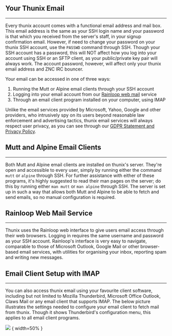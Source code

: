 ## Your Thunix Email

---

Every thunix account comes with a functional email address and mail box. This email address is the same as your SSH login name and your password is that which you received from the server's staff, in your signup confirmation email. However, if need to change your password on your thunix SSH account, use the `PASSWD` command through SSH. Though your SSH account has a password, this will NOT affect how you log into your account using SSH or an SFTP client, as your public/private key pair will always work. The account password, however, will affect only your thunix email address and ZNC IRC bouncer.

Your email can be accessed in one of three ways:

1. Running the Mutt or Alpine email clients through your SSH account
2. Logging into your email account from our [Rainloop web mail](https://www.thunix.net/webmail/) service
3. Through an email client program installed on your computer, using IMAP

Unlike the email services provided by Microsoft, Yahoo, Google and other providers, who intrusively spy on its users beyond reasonable law enforcement and advertising tactics, thunix email services will always respect user privacy, as you can see through our [GDPR Statement and Privacy Policy](https://www.thunix.net/gdpr.php).

## Mutt and Alpine Email Clients

---

Both Mutt and Alpine email clients are installed on thunix's server. They're open and accessible to every user, simply by running either the command `mutt` or `alpine` through SSH. For further assistance with either of these programs, it's highly suggested to read their man pages on the server; do this by running either `man mutt` or `man alpine` through SSH. The server is set up in such a way that allows both Mutt and Alpine to be able to fetch and send emails, so no manual configuration is required.

## Rainloop Web Mail Service

---

Thunix uses the Rainloop web interface to give users email access through their web browsers. Logging in requires the same username and password as your SSH account. Rainloop's interface is very easy to navigate, comparable to those of Microsoft Outlook, Google Mail or other browser-based email services, with utilities for organising your inbox, reporting spam and writing new messages.

## Email Client Setup with IMAP

---

You can also access thunix email using your favourite client software, including but not limited to Mozilla Thunderbird, Microsoft Office Outlook, Claws Mail or any email client that supports IMAP. The below picture illustrates the settings needed to configure your email client to fetch mail from thunix. Though it shows Thunderbird's configuration menu, this applies to all email client programs.

![](https://www.thunix.net/images/mail.png) { width=50% }